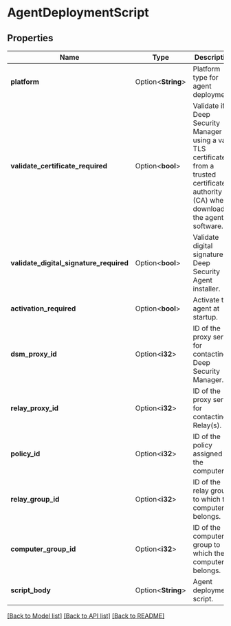 # AgentDeploymentScript

## Properties

Name | Type | Description | Notes
------------ | ------------- | ------------- | -------------
**platform** | Option<**String**> | Platform type for agent deployment. | [optional]
**validate_certificate_required** | Option<**bool**> | Validate if Deep Security Manager is using a valid TLS certificate from a trusted certificate authority (CA) when downloading the agent software. | [optional]
**validate_digital_signature_required** | Option<**bool**> | Validate digital signature of Deep Security Agent installer. | [optional]
**activation_required** | Option<**bool**> | Activate the agent at startup. | [optional]
**dsm_proxy_id** | Option<**i32**> | ID of the proxy server for contacting Deep Security Manager. | [optional]
**relay_proxy_id** | Option<**i32**> | ID of the proxy server for contacting Relay(s). | [optional]
**policy_id** | Option<**i32**> | ID of the policy assigned to the computer. | [optional]
**relay_group_id** | Option<**i32**> | ID of the relay group to which the computer belongs. | [optional]
**computer_group_id** | Option<**i32**> | ID of the computer group to which the computer belongs. | [optional]
**script_body** | Option<**String**> | Agent deployment script. | [optional][readonly]

[[Back to Model list]](../README.md#documentation-for-models) [[Back to API list]](../README.md#documentation-for-api-endpoints) [[Back to README]](../README.md)


